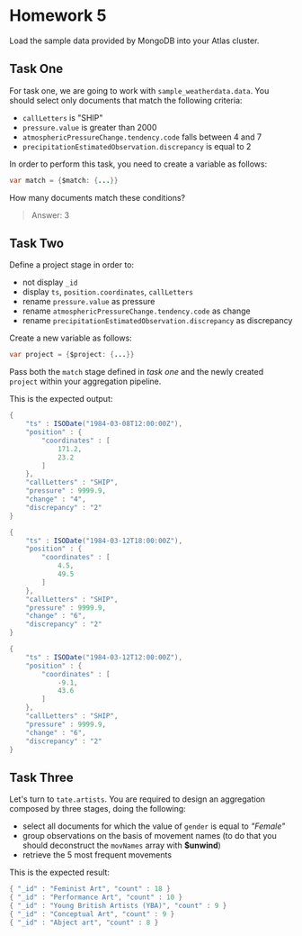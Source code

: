 # Homework 5

Load the sample data provided by MongoDB into your Atlas cluster.

## Task One

For task one, we are going to work with `sample_weatherdata.data`. You should
select only documents that match the following criteria:

* `callLetters` is "SHIP"
* `pressure.value` is greater than 2000
* `atmosphericPressureChange.tendency.code` falls between 4 and 7
* `precipitationEstimatedObservation.discrepancy` is equal to 2

In order to perform this task, you need to create a variable as follows:

```java
var match = {$match: {...}}
```

How many documents match these conditions?

> Answer: 3

## Task Two

Define a project stage in order to:

* not display `_id`
* display `ts`, `position.coordinates`, `callLetters`
* rename `pressure.value` as pressure
* rename `atmosphericPressureChange.tendency.code` as change
* rename `precipitationEstimatedObservation.discrepancy` as discrepancy

Create a new variable as follows:

```java
var project = {$project: {...}}
```
Pass both the `match` stage defined in _task one_ and the newly created 
`project` within your aggregation pipeline.

This is the expected output:

```java
{
	"ts" : ISODate("1984-03-08T12:00:00Z"),
	"position" : {
		"coordinates" : [
			171.2,
			23.2
		]
	},
	"callLetters" : "SHIP",
	"pressure" : 9999.9,
	"change" : "4",
	"discrepancy" : "2"
}
```
```java
{
	"ts" : ISODate("1984-03-12T18:00:00Z"),
	"position" : {
		"coordinates" : [
			4.5,
			49.5
		]
	},
	"callLetters" : "SHIP",
	"pressure" : 9999.9,
	"change" : "6",
	"discrepancy" : "2"
}
```
```java
{
	"ts" : ISODate("1984-03-12T12:00:00Z"),
	"position" : {
		"coordinates" : [
			-9.1,
			43.6
		]
	},
	"callLetters" : "SHIP",
	"pressure" : 9999.9,
	"change" : "6",
	"discrepancy" : "2"
}
```

## Task Three

Let's turn to `tate.artists`. You are required to design an aggregation composed
by three stages, doing the following:

* select all documents for which the value of `gender` is equal to _"Female"_
* group observations on the basis of movement names (to do that you should
    deconstruct the `movNames` array with **$unwind**)
* retrieve the 5 most frequent movements

This is the expected result:

```java
{ "_id" : "Feminist Art", "count" : 18 }
{ "_id" : "Performance Art", "count" : 10 }
{ "_id" : "Young British Artists (YBA)", "count" : 9 }
{ "_id" : "Conceptual Art", "count" : 9 }
{ "_id" : "Abject art", "count" : 8 }
```
